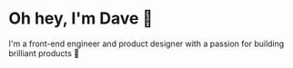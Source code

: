 # Oh hey, I'm Dave 👋

I'm a front-end engineer and product designer with a passion for building brilliant products 🚀

